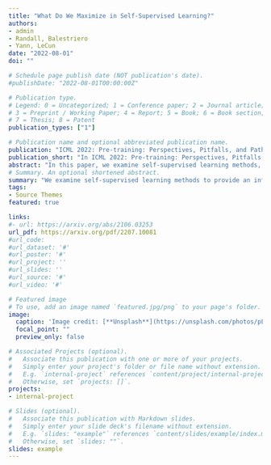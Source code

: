 ```yaml
---
title: "What Do We Maximize in Self-Supervised Learning?"
authors:
- admin
- Randall, Balestriero
- Yann, LeCun
date: "2022-08-01"
doi: ""

# Schedule page publish date (NOT publication's date).
#publishDate: "2022-08-01T00:00:00Z"

# Publication type.
# Legend: 0 = Uncategorized; 1 = Conference paper; 2 = Journal article;
# 3 = Preprint / Working Paper; 4 = Report; 5 = Book; 6 = Book section;
# 7 = Thesis; 8 = Patent
publication_types: ["1"]

# Publication name and optional abbreviated publication name.
publication: "ICML 2022: Pre-training: Perspectives, Pitfalls, and Paths Forward workshop"
publication_short: "In ICML 2022: Pre-training: Perspectives, Pitfalls, and Paths Forward workshop"
abstract: "In this paper, we examine self-supervised learning methods, particularly VICReg, to provide an information-theoretical understanding of their construction. As a first step, we demonstrate how information-theoretic quantities can be obtained for a deterministic network, offering a possible alternative to prior work that relies on stochastic models. This enables us to demonstrate how VICReg can be (re)discovered from first principles and its assumptions about data distribution. Furthermore, we empirically demonstrate the validity of our assumptions, confirming our novel understanding of VICReg. Finally, we believe that the derivation and insights we obtain can be generalized to many other SSL methods, opening new avenues for theoretical and practical understanding of SSL and transfer learning."
# Summary. An optional shortened abstract.
summary: "We examine self-supervised learning methods to provide an information-theoretical understanding of their construction. As a first step, we demonstrate how information-theoretic quantities can be obtained for a deterministic network. This enables us to demonstrate how SSL methods can be (re)discovered from first principles and thier assumptions about the data distribution. Furthermore, we empirically demonstrate the validity of our assumptions, confirming our novel understanding."
tags:
- Source Themes
featured: true

links:
#- url: https://arxiv.org/abs/2106.03253
url_pdf: https://arxiv.org/pdf/2207.10081
#url_code: 
#url_dataset: '#'
#url_poster: '#'
#url_project: ''
#url_slides: ''
#url_source: '#'
#url_video: '#'

# Featured image
# To use, add an image named `featured.jpg/png` to your page's folder. 
image:
  caption: 'Image credit: [**Unsplash**](https://unsplash.com/photos/pLCdAaMFLTE)'
  focal_point: ""
  preview_only: false

# Associated Projects (optional).
#   Associate this publication with one or more of your projects.
#   Simply enter your project's folder or file name without extension.
#   E.g. `internal-project` references `content/project/internal-project/index.md`.
#   Otherwise, set `projects: []`.
projects:
- internal-project

# Slides (optional).
#   Associate this publication with Markdown slides.
#   Simply enter your slide deck's filename without extension.
#   E.g. `slides: "example"` references `content/slides/example/index.md`.
#   Otherwise, set `slides: ""`.
slides: example
---
```

